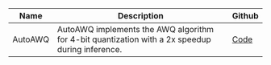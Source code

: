 | Name| Description | Github   |
| ------- | ----- | ------ |
|AutoAWQ  | AutoAWQ implements the AWQ algorithm for 4-bit quantization with a 2x speedup during inference.    | [Code](https://github.com/casper-hansen/AutoAWQ) | 